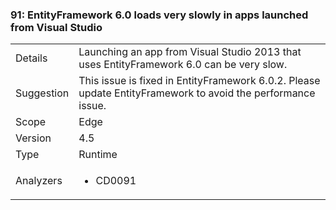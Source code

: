 ### 91: EntityFramework 6.0 loads very slowly in apps launched from Visual Studio

|   |   |
|---|---|
|Details|Launching an app from Visual Studio 2013 that uses EntityFramework 6.0 can be very slow.|
|Suggestion|This issue is fixed in EntityFramework 6.0.2. Please update EntityFramework to avoid the performance issue.|
|Scope|Edge|
|Version|4.5|
|Type|Runtime|
|Analyzers|<ul><li>CD0091</li></ul>|


